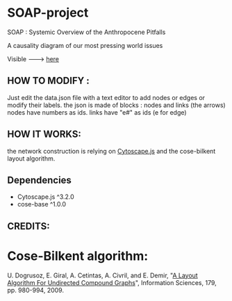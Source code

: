 # SOAP-project
SOAP : Systemic Overview of the Anthropocene Pitfalls

A causality diagram of our most pressing world issues

Visible ---> [here](https://gdurrens.github.io/SOAP-project/)

HOW TO MODIFY :
---------------

Just edit the data.json file with a text editor to add nodes or edges or modify their labels.
the json is made of blocks : nodes and links (the arrows)
nodes have numbers as ids.
links have "e#" as ids (e for edge)


HOW IT WORKS:
-------------

the network construction is relying on [Cytoscape.js](https://js.cytoscape.org/)
and the cose-bilkent layout algorithm.




## Dependencies

 * Cytoscape.js ^3.2.0
 * cose-base ^1.0.0


CREDITS:
--------

# Cose-Bilkent algorithm:

U. Dogrusoz, E. Giral, A. Cetintas, A. Civril, and E. Demir, "[A Layout Algorithm For Undirected Compound Graphs](http://www.sciencedirect.com/science/article/pii/S0020025508004799)", Information Sciences, 179, pp. 980-994, 2009.
